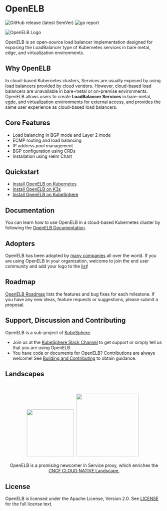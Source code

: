 # OpenELB 

![GitHub release (latest SemVer)](https://img.shields.io/github/v/release/kubesphere/openelb) ![go report](https://goreportcard.com/badge/github.com/kubesphere/openelb)

![OpenELB Logo](./doc/logo/color-horizontal.svg)

OpenELB is an open-source load balancer implementation designed for exposing the LoadBalancer type of Kubernetes services in bare metal, edge, and virtualization environments.

## Why OpenELB

In cloud-based Kubernetes clusters, Services are usually exposed by using load balancers provided by cloud vendors. However, cloud-based load balancers are unavailable in bare-metal or on-premise environments. OpenELB allows users to create **LoadBalancer Services** in bare-metal, egde, and virtualization environments for external access, and provides the same user experience as cloud-based load balancers.

## Core Features

- Load balancing in BGP mode and Layer 2 mode
- ECMP routing and load balancing
- IP address pool management
- BGP configuration using CRDs
- Installation using Helm Chart

## Quickstart

- [Install OpenELB on Kubernetes](https://porterlb.io/docs/getting-started/installation/install-porter-on-kubernetes/)
- [Install OpenELB on K3s](https://porterlb.io/docs/getting-started/installation/install-porter-on-k3s/)
- [Install OpenELB on KubeSphere](https://porterlb.io/docs/getting-started/installation/install-porter-on-kubesphere/)

## Documentation

You can learn how to use OpenELB in a cloud-based Kubernetes cluster by following the [OpenELB Documentation](https://porterlb.io/docs/).

## Adopters

OpenELB has been adopted by [many companies](./ADOPTERS.md) all over the world. If you are using OpenELB in your organization, welcome to join the end user community and add your logo to the [list](./ADOPTERS.md)!

## Roadmap

[OpenELB Roadmap](doc/roadmap.md) lists the features and bug fixes for each milestone. If you have any new ideas, feature requests or suggestions, please submit a proposal. 

## Support, Discussion and Contributing

OpenELB is a sub-project of [KubeSphere](https://github.com/kubesphere/kubesphere).

* Join us at the [KubeSphere Slack Channel](https://kubesphere.slack.com/join/shared_invite/enQtNTE3MDIxNzUxNzQ0LTZkNTdkYWNiYTVkMTM5ZThhODY1MjAyZmVlYWEwZmQ3ODQ1NmM1MGVkNWEzZTRhNzk0MzM5MmY4NDc3ZWVhMjE#/) to get support or simply tell us that you are using OpenELB.
* You have code or documents for OpenELB? Contributions are always welcome! See [Building and Contributing](https://porterlb.io/docs/building-and-contributing/) to obtain guidance.

## Landscapes

<p align="center">
<br/><br/>
<img src="https://landscape.cncf.io/images/left-logo.svg" width="150"/>&nbsp;&nbsp;<img src="https://landscape.cncf.io/images/right-logo.svg" width="200"/>&nbsp;&nbsp;
<br/><br/>
OpenELB is a promising newcomer in Service proxy, which enriches the <a href="https://landscape.cncf.io/landscape=observability-and-analysis&license=apache-license-2-0">CNCF CLOUD NATIVE Landscape.
</a>
</p>


## License

OpenELB is licensed under the Apache License, Version 2.0. See [LICENSE](./LICENSE) for the full license text.
